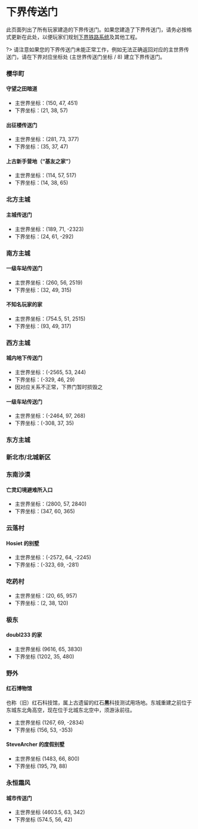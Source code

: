 # 下界传送门

此页面列出了所有玩家建造的下界传送门。如果您建造了下界传送门，请务必按格式更新在此处，以便玩家们规划[下界铁路系统](space/map-navi/railway-nether)及其他工程。

?> 请注意如果您的下界传送门未能正常工作，例如无法正确返回对应的主世界传送门，请在下界对应坐标处 (主世界传送门坐标 / 8) 建立下界传送门。

### 樱华町

#### 守望之田暗道

- 主世界坐标：(150, 47, 451)
- 下界坐标：(21, 38, 57)

#### 出征楼传送门

- 主世界坐标：(281, 73, 377)
- 下界坐标：(35, 37, 47)

#### 上古新手营地（“基友之家”）

- 主世界坐标：(114, 57, 517)
- 下界坐标：(14, 38, 65)

### 北方主城

#### 主城传送门

- 主世界坐标：(189, 71, -2323)
- 下界坐标：(24, 61, -292)

### 南方主城

#### 一级车站传送门

- 主世界坐标：(260, 56, 2519)
- 下界坐标：(32, 49, 315)

#### 不知名玩家的家

- 主世界坐标：(754.5, 51, 2515)
- 下界坐标：(93, 49, 317)

### 西方主城

#### 城内地下传送门

- 主世界坐标：(-2565, 53, 244)
- 下界坐标：(-329, 46, 29)
- 因对应关系不正常，下界门暂时损毁之

#### 一级车站传送门

- 主世界坐标：(-2464, 97, 268)
- 下界坐标：(-308, 37, 35)

### 东方主城

### 新北市/北城新区

### 东南沙漠

#### 亡灵幻境避难所入口

- 主世界坐标：(2800, 57, 2840)
- 下界坐标：(347, 60, 365)

### 云落村

#### Hosiet 的别墅

- 主世界坐标：(-2572, 64, -2245)
- 下界坐标：(-323, 69, -281)

### 吃药村

- 主世界坐标：(20, 65, 957)
- 下界坐标：(2, 38, 120)

### 极东

#### doubl233 的家

- 主世界坐标 (9616, 65, 3830)
- 下界坐标 (1202, 35, 480)

### 野外

#### 红石博物馆

也称（旧）红石科技馆，属上古遗留的红石**黑**科技测试用场地。东城重建之前位于东城东北角高空，现在位于北城东北空中，须游泳前往。

- 主世界坐标 (1267, 69, -2834)
- 下界坐标 (156, 53, -353)

#### SteveArcher 的度假别墅

- 主世界坐标 (1483, 66, 800)
- 下界坐标 (195, 79, 88)

### 永恒霜风

#### 城市传送门

- 主世界坐标 (4603.5, 63, 342)
- 下界坐标 (574.5, 56, 42)

